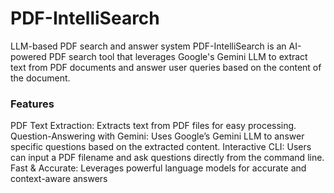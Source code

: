 # PDF-IntelliSearch
LLM-based PDF search and answer system
PDF-IntelliSearch is an AI-powered PDF search tool that leverages Google's Gemini LLM to extract text from PDF documents and answer user queries based on the content of the document.

### Features
PDF Text Extraction: Extracts text from PDF files for easy processing.
Question-Answering with Gemini: Uses Google’s Gemini LLM to answer specific questions based on the extracted content.
Interactive CLI: Users can input a PDF filename and ask questions directly from the command line.
Fast & Accurate: Leverages powerful language models for accurate and context-aware answers

